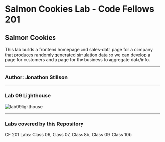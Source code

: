 # Salmon Cookies Lab - Code Fellows 201

## Salmon Cookies

This lab builds a frontend homepage and sales-data page for a company that produces randomly generated
simulation data so we can develop a page for customers and a page for the business to aggregate data/info.

___

### Author: Jonathon Stillson

___

### Lab 09 Lighthouse

![lab09lighthouse](https://github.com/Navelfuzz77/cookie-stand/assets/130828574/f805ddc0-aad5-433d-96af-1712a01404af)

___

### Labs covered by this Repository

CF 201 Labs: Class 06, Class 07, Class 8b, Class 09, Class 10b
